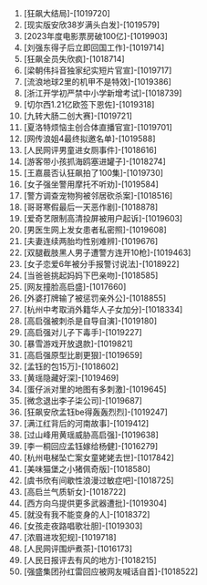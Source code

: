 
1. [狂飙大结局]-[1019720]
1. [现实版安欣38岁满头白发]-[1019579]
1. [2023年度电影票房破100亿]-[1019903]
1. [刘强东得子后立即回国工作]-[1019714]
1. [狂飙全员失欣疯]-[1018714]
1. [梁朝伟抖音独家纪实短片官宣]-[1019717]
1. [流浪地球2里的机甲不是特效]-[1019386]
1. [浙江开学初严禁中小学新增考试]-[1018739]
1. [切尔西1.21亿欧签下恩佐]-[1019318]
1. [九转大肠二创大赛]-[1019721]
1. [夏洛特烦恼主创合体直播官宣]-[1019701]
1. [网传浪姐4最终拟邀名单]-[1019588]
1. [人民网评男童进女厕事件]-[1018616]
1. [游客带小孩抓海鸥塞进罐子]-[1018274]
1. [王嘉晨否认狂飙拍了100集]-[1019730]
1. [女子强坐警用摩托不听劝]-[1019584]
1. [警方调查宠物狗被邻居砍杀案]-[1018516]
1. [哥哥寒假最后一天恶作剧]-[1018878]
1. [爱奇艺限制高清投屏被用户起诉]-[1019603]
1. [男医生网上发女患者私密照]-[1019608]
1. [夫妻连续两胎均性别难辨]-[1019676]
1. [双腿截肢黑人男子遭警方连开10枪]-[1019463]
1. [女子恋爱6年被分手报警讨说法]-[1018922]
1. [当爸爸挑起妈妈下巴亲吻]-[1018585]
1. [网友撞脸高启盛]-[1017660]
1. [外婆打牌输了被惩罚亲外公]-[1018855]
1. [杭州中考取消外籍华人子女加分]-[1018334]
1. [高启强被刺杀是自导自演]-[1019180]
1. [高启强对儿子下毒手]-[1019227]
1. [暴雪游戏开放退款]-[1019821]
1. [高启强原型比剧更狠]-[1019659]
1. [孟钰的包15万]-[1018602]
1. [黄瑶隐藏好深]-[1019469]
1. [蛋仔派对里的地图有多刺激]-[1019645]
1. [微念退出李子柒公司]-[1019687]
1. [狂飙安欣孟钰be得轰轰烈烈]-[1019247]
1. [满江红背后的河南故事]-[1019412]
1. [过山峰用黄瑶威胁高启强]-[1019638]
1. [李一桐回应孟钰嫁给杨健]-[1016279]
1. [杭州电梯坠亡案女童姥姥去世]-[1017842]
1. [美味猫堡之小猪佩奇版]-[1018580]
1. [虞书欣有间歇性浪漫过敏症吧]-[1018725]
1. [高启兰气质斩女]-[1018722]
1. [西方向乌提供更多武器遭批]-[1019304]
1. [就没有我不能变身的人]-[1018372]
1. [女孩走夜路唱歌壮胆]-[1019303]
1. [浓眉进攻犯规]-[1019718]
1. [人民网评围炉煮茶]-[1016173]
1. [人民日报评去有风的地方]-[1018215]
1. [强盛集团孙红雷回应被网友喊话自首]-[1018522]